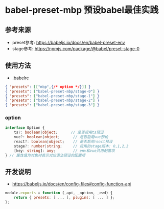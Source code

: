 # babel-preset-mbp 预设babel最佳实践

## 参考来源
* preset参考: https://babeljs.io/docs/en/babel-preset-env
* stage参考: https://npmjs.com/package/@babel/preset-stage-0

## 使用方法
* .babelrc
```json
{ "presets": [["mbp",{/* option */}]] }
{ "presets": ["babel-preset-mbp/stage-0"] }
{ "presets": ["babel-preset-mbp/stage-1"] }
{ "presets": ["babel-preset-mbp/stage-2"] }
{ "presets": ["babel-preset-mbp/stage-3"] }
```

### option
```ts
interface Option {
	ts?: boolean|object;      // 是否启用ts预设
	vue?: boolean|object;      // 是否启用vue预设
	react?: boolean|object;    // 是否启用react预设
	stage?: number|string;     // 启用的stage版本: 0,1,2,3
	[key: string]: any;        // env和vue共用配置项
} // 属性值为对象时表示对应语法预设的配置项
```

## 开发说明
* https://babeljs.io/docs/en/config-files#config-function-api
```js
module.exports = function (_api, _option, _cwd) {
	return { presets: [ ... ], plugins: [ ... ] };
};
```
